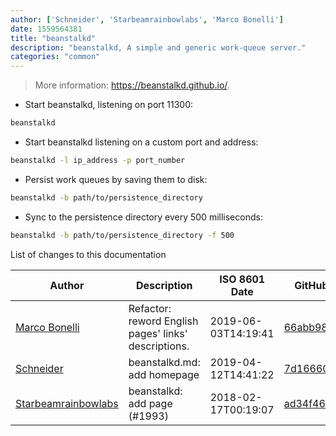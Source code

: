 ```yaml
---
author: ['Schneider', 'Starbeamrainbowlabs', 'Marco Bonelli']
date: 1559564381
title: "beanstalkd"
description: "beanstalkd, A simple and generic work-queue server."
categories: "common"
---
```

> More information: <https://beanstalkd.github.io/>.

- Start beanstalkd, listening on port 11300:

```bash
beanstalkd
```

- Start beanstalkd listening on a custom port and address:

```bash
beanstalkd -l ip_address -p port_number
```

- Persist work queues by saving them to disk:

```bash
beanstalkd -b path/to/persistence_directory
```

- Sync to the persistence directory every 500 milliseconds:

```bash
beanstalkd -b path/to/persistence_directory -f 500
```
List of changes to this documentation


Author | Description | ISO 8601 Date | GitHub link
------|-----|-----|-----
[Marco Bonelli](mailto:marco@mebeim.net) | Refactor: reword English pages' links' descriptions. | 2019-06-03T14:19:41 | [66abb98ce935](https://github.com/tldr-pages/tldr/commit/66abb98ce935c0f4516bf30c4d6da72180d5a3ab)
[Schneider](mailto:lucas.schneider@sap.com) | beanstalkd.md: add homepage | 2019-04-12T14:41:22 | [7d16660d983f](https://github.com/tldr-pages/tldr/commit/7d16660d983f1a7cbf21f7ed33cff315e05cfc64)
[Starbeamrainbowlabs](mailto:sbrl@starbeamrainbowlabs.com) | beanstalkd: add page (#1993) | 2018-02-17T00:19:07 | [ad34f464299b](https://github.com/tldr-pages/tldr/commit/ad34f464299b4a74a4be6cee58f8e9642f8dafe0)

